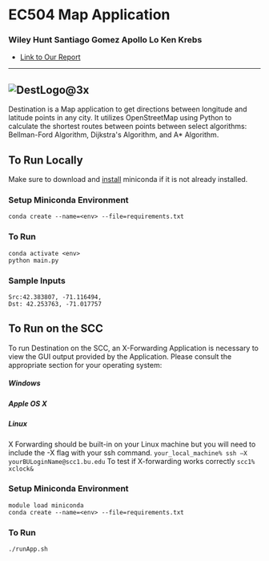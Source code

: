# EC504 Map Application
### Wiley Hunt    Santiago Gomez    Apollo Lo    Ken Krebs

* [Link to Our Report](https://docs.google.com/document/d/1nbyvtMloAYKxHEIoC8Xq5ailhlhB-m4Sr7QJrhC_lKc/edit)
---

![DestLogo@3x](https://user-images.githubusercontent.com/56164075/115408217-b0fa8b80-a1be-11eb-8fc3-93b12b9b3388.png)
---
Destination is a Map application to get directions between longitude and latitude points in any city. It utilizes OpenStreetMap using Python to calculate the shortest routes between points between select algorithms: Bellman-Ford Algorithm, Dijkstra's Algorithm, and A* Algorithm. 


## To Run Locally
Make sure to download and [install](https://docs.conda.io/en/latest/miniconda.html) miniconda if it is not already installed. 

### Setup Miniconda Environment
`conda create --name=<env> --file=requirements.txt`

### To Run
```Linux
conda activate <env>
python main.py
```
### Sample Inputs
```Boston, MA, USA
Src:42.383807, -71.116494, 
Dst: 42.253763, -71.017757
```


## To Run on the SCC
To run Destination on the SCC, an X-Forwarding Application is necessary to view the GUI output provided by the Application. Please consult the appropriate section for your operating system:

##### Windows

##### Apple OS X

##### Linux

X Forwarding should be built-in on your Linux machine but you will need to include the -X flag with your ssh command.
`your_local_machine% ssh –X yourBULoginName@scc1.bu.edu`
To test if X-forwarding works correctly
`scc1% xclock&`

### Setup Miniconda Environment
```Linux
module load miniconda
conda create --name=<env> --file=requirements.txt
```

### To Run
```Linux
./runApp.sh
